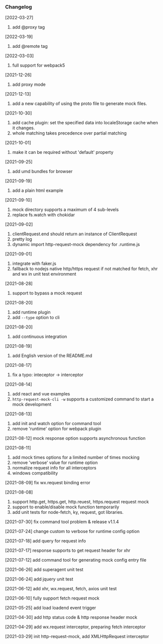 ### Changelog
[2022-03-27]
1. add @proxy tag

[2022-03-19]
1. add @remote tag

[2022-03-03]
1. full support for webpack5

[2021-12-26]
1. add proxy mode

[2021-12-13]
1. add a new capability of using the proto file to generate mock files.

[2021-10-30]
1. add cache plugin: set the specified data into localeStorage cache when it changes.
2. whole matching takes precedence over partial matching

[2021-10-01]
1. make it can be required without 'default' property

[2021-09-25]
1. add umd bundles for browser

[2021-09-19]
1. add a plain html example

[2021-09-10]
1. mock directory supports a maximum of 4 sub-levels
2. replace fs.watch with chokidar

[2021-09-02]
1. clientRequest.end should return an instance of ClientRequest
2. pretty log
3. dynamic import http-request-mock dependency for .runtime.js

[2021-09-01]
1. integrate with faker.js
2. fallback to nodejs native http/https request if not matched for fetch, xhr and wx in unit test environment


[2021-08-28]
1. support to bypass a mock request

[2021-08-20]
1. add runtime plugin
2. add `--type` option to cli

[2021-08-20]
1. add continuous integration

[2021-08-19]
1. add English version of the README.md

[2021-08-17]
1. fix a typo: inteceptor -> interceptor

[2021-08-14]
1. add react and vue examples
2. `http-request-mock-cli -w` supports a customized command to start a mock development

[2021-08-13]
1. add init and watch option for command tool
2. remove 'runtime' option for webpack plugin

[2021-08-12] mock response option supports asynchronous function

[2021-08-11]
1. add mock times options for a limited number of times mocking
2. remove 'verbose' value for runtime option
3. normalize request info for all interceptors
4. windows compatibility

[2021-08-09] fix wx.request binding error

[2021-08-08]
1. support http.get, https.get, http.reuest, https.request request mock
2. support to enable/disable mock function temporarily
3. add unit tests for node-fetch, ky, request, got libraries.

[2021-07-30] fix command tool problem & release v1.1.4

[2021-07-24] change custom to verbose for runtime config option

[2021-07-18] add query for request info

[2021-07-17] response supports to get request header for xhr

[2021-07-12] add command tool for generating mock config entry file

[2021-06-26] add superagent unit test

[2021-06-24] add jquery unit test

[2021-06-12] add xhr, wx.request, fetch, axios unit test

[2021-06-10] fully support fetch request mock

[2021-05-25] add load loadend event trigger

[2021-04-30] add http status code & http response header mock

[2021-04-29] add wx.request interceptor, preparing fetch interceptor

[2021-03-29] init http-request-mock, add XMLHttpRequest interceptor
